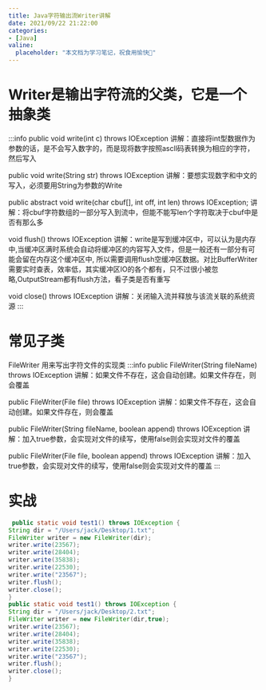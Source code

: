 ```yaml
---
title: Java字符输出流Writer讲解
date: 2021/09/22 21:22:00
categories:
- [Java]
valine:
  placeholder: "本文档为学习笔记，祝食用愉快💪"
---
```


# Writer是输出字符流的⽗类，它是⼀个抽象类
:::info
public void write(int c) throws IOException
讲解：直接将int型数据作为参数的话，是不会写⼊数字的，⽽是现将数字按照ascll码表转换为相应的字符，然后写⼊

public void write(String str) throws IOException
讲解：要想实现数字和中⽂的写⼊，必须要⽤String为参数的Write

public abstract void write(char cbuf[], int off, int len) throws
IOException;
讲解：将cbuf字符数组的⼀部分写⼊到流中，但能不能写len个字符取决于cbuf中是否有那么多

void flush() throws IOException
讲解：write是写到缓冲区中，可以认为是内存中,当缓冲区满时系统会⾃动将缓冲区的内容写⼊⽂件，但是⼀般还有⼀部分有可能会留在内存这个缓冲区中, 所以需要调⽤flush空缓冲区数据。对⽐BufferWriter需要实时查表，效率低，其实缓冲区IO的各个都有，只不过很⼩被忽
略,OutputStream都有flush⽅法，看⼦类是否有重写

void close() throws IOException
讲解：关闭输⼊流并释放与该流关联的系统资源
:::

# 常⻅⼦类
FileWriter ⽤来写出字符⽂件的实现类
:::info
public FileWriter(String fileName) throws IOException
 讲解：如果⽂件不存在，这会⾃动创建。如果⽂件存在，则会覆盖

 public FileWriter(File file) throws IOException
 讲解：如果⽂件不存在，这会⾃动创建。如果⽂件存在，则会覆盖

 public FileWriter(String fileName, boolean append) throws
IOException
 讲解：加⼊true参数，会实现对⽂件的续写，使⽤false则会实现对⽂件的覆盖

 public FileWriter(File file, boolean append) throws IOException
 讲解：加⼊true参数，会实现对⽂件的续写，使⽤false则会实现对⽂件的覆盖
 :::

 # 实战
 ```java
  public static void test1() throws IOException {
 String dir = "/Users/jack/Desktop/1.txt";
 FileWriter writer = new FileWriter(dir);
 writer.write(23567);
 writer.write(28404);
 writer.write(35838);
 writer.write(22530);
 writer.write("23567");
 writer.flush();
 writer.close();
 }
 public static void test1() throws IOException {
 String dir = "/Users/jack/Desktop/2.txt";
 FileWriter writer = new FileWriter(dir,true);
 writer.write(23567);
 writer.write(28404);
 writer.write(35838);
 writer.write(22530);
 writer.write("23567");
 writer.flush();
 writer.close();
 }
 ```